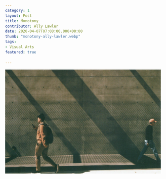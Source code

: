 ```yaml
---
category: 1
layout: Post
title: Monotony
contributor: Ally Lawler
date: 2020-04-07T07:00:00.000+00:00
thumb: "monotony-ally-lawler.webp"
tags:
- Visual Arts
featured: true

---
```

![Medium: Film Photography. Light shines through slits to form a trapezoidal distortion against a concrete wall with drill holes. A student walks left while reading from his phone, while a man on the right moves in the other direction.](/uploads/monotony-ally-lawler.jpg)